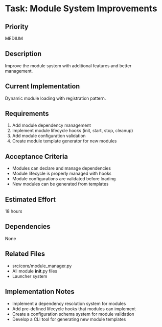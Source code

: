 # Task: Module System Improvements

## Priority
MEDIUM

## Description
Improve the module system with additional features and better management.

## Current Implementation
Dynamic module loading with registration pattern.

## Requirements
1. Add module dependency management
2. Implement module lifecycle hooks (init, start, stop, cleanup)
3. Add module configuration validation
4. Create module template generator for new modules

## Acceptance Criteria
- Modules can declare and manage dependencies
- Module lifecycle is properly managed with hooks
- Module configurations are validated before loading
- New modules can be generated from templates

## Estimated Effort
18 hours

## Dependencies
None

## Related Files
- src/core/module_manager.py
- All module __init__.py files
- Launcher system

## Implementation Notes
- Implement a dependency resolution system for modules
- Add pre-defined lifecycle hooks that modules can implement
- Create a configuration schema system for module validation
- Develop a CLI tool for generating new module templates
